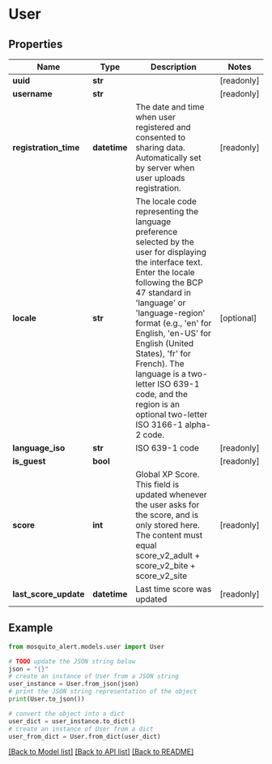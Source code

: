 # User


## Properties

Name | Type | Description | Notes
------------ | ------------- | ------------- | -------------
**uuid** | **str** |  | [readonly] 
**username** | **str** |  | [readonly] 
**registration_time** | **datetime** | The date and time when user registered and consented to sharing data. Automatically set by server when user uploads registration. | [readonly] 
**locale** | **str** | The locale code representing the language preference selected by the user for displaying the interface text. Enter the locale following the BCP 47 standard in &#39;language&#39; or &#39;language-region&#39; format (e.g., &#39;en&#39; for English, &#39;en-US&#39; for English (United States), &#39;fr&#39; for French). The language is a two-letter ISO 639-1 code, and the region is an optional two-letter ISO 3166-1 alpha-2 code. | [optional] 
**language_iso** | **str** | ISO 639-1 code | [readonly] 
**is_guest** | **bool** |  | [readonly] 
**score** | **int** | Global XP Score. This field is updated whenever the user asks for the score, and is only stored here. The content must equal score_v2_adult + score_v2_bite + score_v2_site | [readonly] 
**last_score_update** | **datetime** | Last time score was updated | [readonly] 

## Example

```python
from mosquito_alert.models.user import User

# TODO update the JSON string below
json = "{}"
# create an instance of User from a JSON string
user_instance = User.from_json(json)
# print the JSON string representation of the object
print(User.to_json())

# convert the object into a dict
user_dict = user_instance.to_dict()
# create an instance of User from a dict
user_from_dict = User.from_dict(user_dict)
```
[[Back to Model list]](../README.md#documentation-for-models) [[Back to API list]](../README.md#documentation-for-api-endpoints) [[Back to README]](../README.md)


